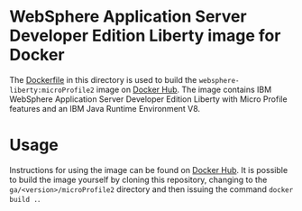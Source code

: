 # WebSphere Application Server Developer Edition Liberty image for Docker

The [Dockerfile](Dockerfile) in this directory is used to build the `websphere-liberty:microProfile2` image on [Docker Hub](https://registry.hub.docker.com/_/websphere-liberty/). The image contains IBM WebSphere Application Server Developer Edition Liberty with Micro Profile features and an IBM Java Runtime Environment V8.

# Usage

Instructions for using the image can be found on [Docker Hub](https://registry.hub.docker.com/_/websphere-liberty/). It is possible to build the image yourself by cloning this repository, changing to the `ga/<version>/microProfile2` directory and then issuing the command `docker build .`.
